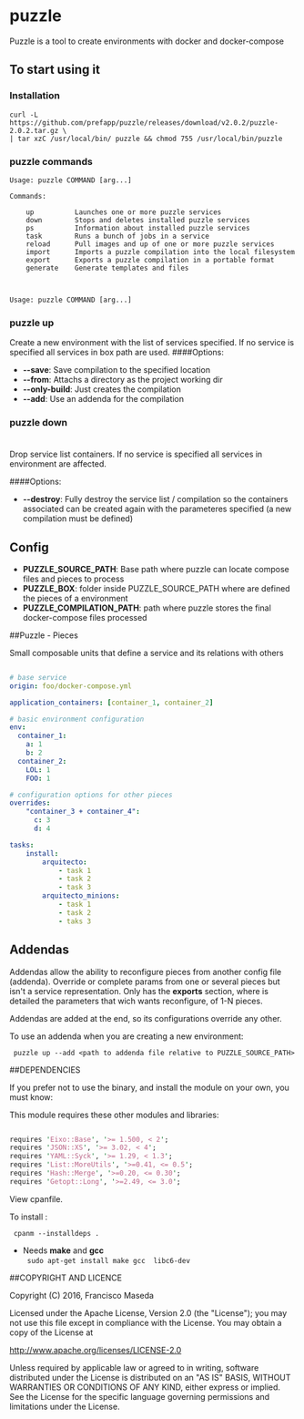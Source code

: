 puzzle
========

Puzzle is a tool to create environments with docker and docker-compose

## To start using it

### Installation
```
curl -L https://github.com/prefapp/puzzle/releases/download/v2.0.2/puzzle-2.0.2.tar.gz \
| tar xzC /usr/local/bin/ puzzle && chmod 755 /usr/local/bin/puzzle
```

### puzzle commands

```
Usage: puzzle COMMAND [arg...]

Commands:

    up          Launches one or more puzzle services
    down        Stops and deletes installed puzzle services
    ps          Information about installed puzzle services
    task        Runs a bunch of jobs in a service 
    reload      Pull images and up of one or more puzzle services
    import      Imports a puzzle compilation into the local filesystem
    export      Exports a puzzle compilation in a portable format
    generate    Generate templates and files



Usage: puzzle COMMAND [arg...]    
```

### puzzle up <service list> <options>
Create a new environment with the list of services specified. If no service is specified all services in box path are used. 
####Options:
- **--save**: Save compilation to the specified location
- **--from**: Attachs a directory as the project working dir
- **--only-build**: Just creates the compilation
- **--add**: Use an addenda for the compilation
   
### puzzle down <service list> <option>
Drop service list containers. If no service is specified all services in environment are affected.

####Options:
- **--destroy**: Fully destroy the service list / compilation so the containers associated can be created again with the parameteres specified (a new compilation must be defined)


## Config

  - **PUZZLE_SOURCE_PATH**: Base path where puzzle can locate compose files and pieces to process
  - **PUZZLE_BOX**: folder inside PUZZLE_SOURCE_PATH where are defined the pieces of a environment
  - **PUZZLE_COMPILATION_PATH**: path where puzzle stores the final docker-compose files processed

##Puzzle - Pieces

Small composable units that define a service and its relations with others

```yaml

# base service
origin: foo/docker-compose.yml 

application_containers: [container_1, container_2]

# basic environment configuration
env:
  container_1:
    a: 1
    b: 2
  container_2:
    LOL: 1
    FOO: 1

# configuration options for other pieces
overrides:
    "container_3 + container_4": 
      c: 3
      d: 4 

tasks:
    install:
        arquitecto: 
            - task 1
            - task 2
            - task 3
        arquitecto_minions:
            - task 1
            - task 2
            - taks 3

```

## Addendas

Addendas allow the ability to reconfigure pieces from another config file (addenda). 
Override or complete params from one or several pieces but isn't a service representation.
Only has the **exports** section, where is detailed the parameters that wich wants reconfigure, of 1-N pieces.

Addendas are added at the end, so its configurations override any other.

To use an addenda when you are creating a new environment:  

``` puzzle up --add <path to addenda file relative to PUZZLE_SOURCE_PATH>```


##DEPENDENCIES

If you prefer not to use the binary, and install the module on your own, you must know:

This module requires these other modules and libraries:

```perl

requires 'Eixo::Base', '>= 1.500, < 2';
requires 'JSON::XS', '>= 3.02, < 4';
requires 'YAML::Syck', '>= 1.29, < 1.3';
requires 'List::MoreUtils', '>=0.41, <= 0.5';
requires 'Hash::Merge', '>=0.20, <= 0.30';
requires 'Getopt::Long', '>=2.49, <= 3.0';
```

View cpanfile.

To install :

``` cpanm --installdeps .```

* Needs **make** and **gcc**  
``` sudo apt-get install make gcc  libc6-dev```

##COPYRIGHT AND LICENCE

Copyright (C) 2016, Francisco Maseda

Licensed under the Apache License, Version 2.0 (the "License"); you may not use this file except in compliance with the License. You may obtain a copy of the License at

http://www.apache.org/licenses/LICENSE-2.0

Unless required by applicable law or agreed to in writing, software distributed under the License is distributed on an "AS IS" BASIS, WITHOUT WARRANTIES OR CONDITIONS OF ANY KIND, either express or implied. See the License for the specific language governing permissions and limitations under the License.

